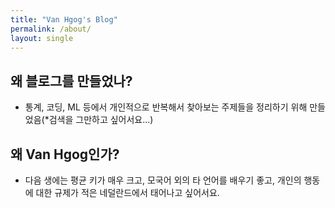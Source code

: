 ```yaml
---
title: "Van Hgog's Blog"
permalink: /about/
layout: single
---
```


## 왜 블로그를 만들었나?
- 통계, 코딩, ML 등에서 개인적으로 반복해서 찾아보는 주제들을 정리하기 위해 만들었음(*검색을 그만하고 싶어서요...)

## 왜 Van Hgog인가?
- 다음 생에는 평균 키가 매우 크고, 모국어 외의 타 언어를 배우기 좋고, 개인의 행동에 대한 규제가 적은 네덜란드에서 태어나고 싶어서요.
